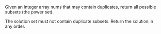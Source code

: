 Given an integer array nums that may contain duplicates, return all possible 
subsets
 (the power set).

The solution set must not contain duplicate subsets. Return the solution in any order.